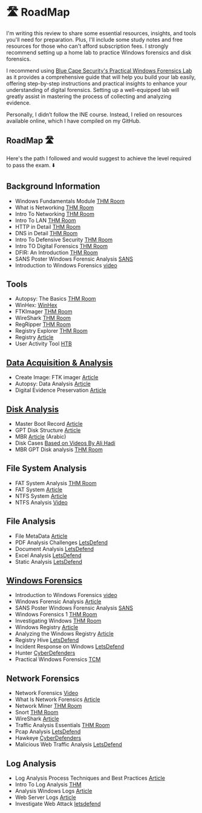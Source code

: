 # 🛣️ RoadMap



I'm writing this review to share some essential resources, insights, and tools you'll need for preparation. Plus, I'll include some study notes and free resources for those who can't afford subscription fees. I strongly recommend setting up a home lab to practice Windows forensics and disk forensics.

I recommend using [Blue Cape Security's Practical Windows Forensics Lab](https://github.com/bluecapesecurity/PWF) as it provides a comprehensive guide that will help you build your lab easily, offering step-by-step instructions and practical insights to enhance your understanding of digital forensics. Setting up a well-equipped lab will greatly assist in mastering the process of collecting and analyzing evidence.

Personally, I didn’t follow the INE course. Instead, I relied on resources available online, which I have compiled on my GitHub.

## RoadMap 🛣

Here's the path I followed and would suggest to achieve the level required to pass the exam. ⬇️

## Background Information

* Windows Fundamentals Module  [THM Room](https://tryhackme.com/module/windows-fundamentals)
* What is Networking  [THM Room](https://tryhackme.com/room/whatisnetworking)
* Intro To Networking  [THM Room](https://tryhackme.com/room/introtonetworking)
* Intro To LAN  [THM Room](https://tryhackme.com/room/introtolan)
* HTTP in Detail  [THM Room](https://tryhackme.com/room/httpindetail)
* DNS in Detail  [THM Room](https://tryhackme.com/room/dnsindetail)
* Intro To Defensive Security  [THM Room](https://tryhackme.com/module/introduction-to-defensive-security)
* Intro TO Digital Forensics  [THM Room](https://tryhackme.com/r/room/introdigitalforensics)
* DFIR: An Introduction  [THM Room](https://tryhackme.com/r/room/introductoryroomdfirmodule)
* SANS Poster Windows Forensic Analysis [SANS](https://www.sans.org/posters/windows-forensic-analysis/)
* Introduction to Windows Forensics [video](https://www.youtube.com/watch?v=VYROU-ZwZX8&list=PLlv3b9B16ZadqDQH0lTRO4kqn2P1g9Mve)

## Tools

* Autopsy: The Basics [THM Room](https://tryhackme.com/r/room/autopsy2ze0)
* WinHex: [WinHex](https://x-ways.net/winhex/)
* FTKImager [THM Room](https://tryhackme.com/r/room/caseb4dm755)
* WireShark [THM Room](https://tryhackme.com/r/room/trafficanalysisessentials)
* RegRipper [THM Room](https://tryhackme.com/r/room/expregistryforensics)
* Registry Explorer [THM Room](https://tryhackme.com/r/room/windowsforensics1)
* Registry [Article](https://github.com/bluecapesecurity/PWF/blob/main/Resources/Analysis-Notes-Template.docx)
* User Activity Tool [HTB](https://academy.hackthebox.com/course/preview/user-behavior-forensics)

## [Data Acquisition & Analysis](https://github.com/XxrzxX/eCDFP-Notes/tree/main/Note/Data-Acquisition)

* Create Image: FTK imager [Article](https://www.geeksforgeeks.org/how-to-create-a-forensic-image-with-ftk-imager/)
* Autopsy: Data Analysis [Article](https://www.geeksforgeeks.org/analysis-of-data-source-using-autopsy/)
* Digital Evidence Preservation [Article](https://www.geeksforgeeks.org/digital-evidence-preservation-digital-forensics/)

## [Disk Analysis](https://github.com/XxrzxX/eCDFP-Notes/tree/main/Note/Disk)

* Master Boot Record [Article](https://www.blackhillsinfosec.com/dissecting-the-master-boot-record/)
* GPT Disk Structure [Article](http://www.invoke-ir.com/2015/06/ontheforensictrail-part3.html)
* MBR [Article](https://www.youtube.com/watch?v=sUZCJ0Y7UnY) (Arabic)
* Disk Cases [Based on Videos By Ali Hadi](https://github.com/cout-hello/eCDFP/tree/main/disk-destruction-and-repair)
* MBR GPT Disk analysis [THM Room](https://tryhackme.com/room/mbrandgptanalysis)

## File System Analysis

* FAT System Analysis [THM Room](https://tryhackme.com/r/room/linuxfilesystemanalysis)
* FAT System [Article](https://www.tavi.co.uk/phobos/fat.html)
* NTFS System [Article](https://recoverit.wondershare.com/file-system/ntfs-file-system.html)
* NTFS Analysis [Video](https://youtu.be/J7ZUHpJLhwg?si=Nro-vlYC-wp7hH3s)

## File Analysis

* File MetaData [Article](https://medium.com/kaldea-hq/data-vs-metadata-and-why-it-matters-for-analysis-5a80ea16760c)
* PDF Analysis Challenges [LetsDefend](https://app.letsdefend.io/challenge/pdf-analysis)
* Document Analysis [LetsDefend](https://app.letsdefend.io/training/lessons/malicious-document-analysis)
* Excel Analysis [LetsDefend](https://app.letsdefend.io/challenge/Malicious-VBA)
* Static Analysis [LetsDefend](https://app.letsdefend.io/training/lessons/static-malware-analysis)

## [Windows Forensics](https://github.com/XxrzxX/eCDFP-Notes/tree/main/Note/Windows-Forensics)

* Introduction to Windows Forensics [video](https://www.youtube.com/watch?v=VYROU-ZwZX8&list=PLlv3b9B16ZadqDQH0lTRO4kqn2P1g9Mve)
* Windows Forensic Analysis [Article](https://www.geeksforgeeks.org/windows-forensic-analysis/)
* SANS Poster Windows Forensic Analysis [SANS](https://www.sans.org/posters/windows-forensic-analysis/)
* Windows Forensics 1 [THM Room](https://tryhackme.com/r/room/windowsforensics1)
* Investigating Windows [THM Room](https://tryhackme.com/r/room/investigatingwindows)
* Windows Registry [Article](https://learn.microsoft.com/en-us/troubleshoot/windows-server/performance/windows-registry-advanced-users)
* Analyzing the Windows Registry [Article](https://www.hackers-arise.com/post/2016/10/21/Digital-Forensics-Part-5-Analyzing-the-Windows-Registry-for-Evidence)
* Registry Hive [LetsDefend](https://app.letsdefend.io/challenge/registryhive)
* Incident Response on Windows [LetsDefend](https://app.letsdefend.io/training/lessons/incident-response-windows)
* Hunter [CyberDefenders](https://cyberdefenders.org/blueteam-ctf-challenges/hunter/)
* Practical Windows Forensics [TCM](https://academy.tcm-sec.com/p/practical-windows-forensics)

## Network Forensics

* Network Forensics [Video](https://youtu.be/jcEFuIpTlB8?si=UUPBC1elITfcO8Up)
* What Is Network Forensics [Article](https://www.geeksforgeeks.org/what-is-network-forensics/)
* Network Miner [THM Room](https://tryhackme.com/r/room/networkminer)
* Snort [THM Room](https://tryhackme.com/r/room/snort)
* WireShark [Article](https://www.wireshark.org/docs/wsug_html_chunked/ChapterIntroduction.html)
* Traffic Analysis Essentials [THM Room](https://tryhackme.com/r/room/trafficanalysisessentials)
* Pcap Analysis [LetsDefend](https://app.letsdefend.io/challenge/pcap-analysis)
* Hawkeye [CyberDefenders](https://cyberdefenders.org/blueteam-ctf-challenges/hawkeye/)
* Malicious Web Traffic Analysis [LetsDefend](https://app.letsdefend.io/challenge/malicious-web-traffic-analysis)



## Log Analysis
* Log Analysis Process Techniques and Best Practices [Article](https://www.exabeam.com/explainers/log-management/what-is-log-analysis-process-techniques-and-best-practices/)
* Intro To Log Analysis [THM](https://tryhackme.com/r/room/introtologanalysis)
* Analysis Windows Logs [Article](https://betterstack.com/community/guides/logging/how-to-view-and-analyze-logs-with-windows-event-viewer/)
* Web Server Logs [Article](https://www.crowdstrike.com/en-us/cybersecurity-101/observability/web-server-logs/)
* Investigate Web Attack [letsdefend](https://app.letsdefend.io/challenge/investigate-web-attack)

